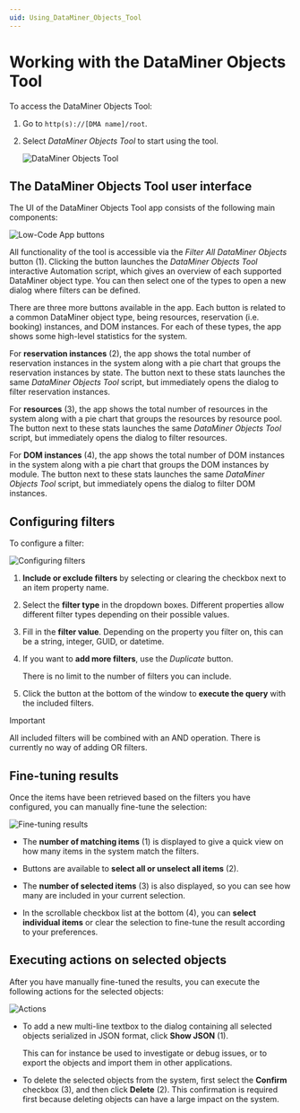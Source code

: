 ```yaml
---
uid: Using_DataMiner_Objects_Tool
---
```


# Working with the DataMiner Objects Tool

To access the DataMiner Objects Tool:

1. Go to `http(s)://[DMA name]/root`.

1. Select *DataMiner Objects Tool* to start using the tool.

   ![DataMiner Objects Tool](~/user-guide/images/DataMiner_Objects_Tool.png)

## The DataMiner Objects Tool user interface

The UI of the DataMiner Objects Tool app consists of the following main components:

![Low-Code App buttons](~/user-guide/images/Using_DataMiner_Objects_Tool.png)

All functionality of the tool is accessible via the *Filter All DataMiner Objects* button (1). Clicking the button launches the *DataMiner Objects Tool* interactive Automation script, which gives an overview of each supported DataMiner object type. You can then select one of the types to open a new dialog where filters can be defined.

There are three more buttons available in the app. Each button is related to a common DataMiner object type, being resources, reservation (i.e. booking) instances, and DOM instances. For each of these types, the app shows some high-level statistics for the system.

For **reservation instances** (2), the app shows the total number of reservation instances in the system along with a pie chart that groups the reservation instances by state. The button next to these stats launches the same *DataMiner Objects Tool* script, but immediately opens the dialog to filter reservation instances.

For **resources** (3), the app shows the total number of resources in the system along with a pie chart that groups the resources by resource pool. The button next to these stats launches the same *DataMiner Objects Tool* script, but immediately opens the dialog to filter resources.

For **DOM instances** (4), the app shows the total number of DOM instances in the system along with a pie chart that groups the DOM instances by module. The button next to these stats launches the same *DataMiner Objects Tool* script, but immediately opens the dialog to filter DOM instances.

## Configuring filters

To configure a filter:

![Configuring filters](~/user-guide/images/Using_DataMiner_Objects_Tool_ConfiguringFilters.png)

1. **Include or exclude filters** by selecting or clearing the checkbox next to an item property name.

1. Select the **filter type** in the dropdown boxes. Different properties allow different filter types depending on their possible values.

1. Fill in the **filter value**. Depending on the property you filter on, this can be a string, integer, GUID, or datetime.

1. If you want to **add more filters**, use the *Duplicate* button.

   There is no limit to the number of filters you can include.

1. Click the button at the bottom of the window to **execute the query** with the included filters.

> [!IMPORTANT]
> All included filters will be combined with an AND operation. There is currently no way of adding OR filters.

## Fine-tuning results

Once the items have been retrieved based on the filters you have configured, you can manually fine-tune the selection:

![Fine-tuning results](~/user-guide/images/Using_DataMiner_Objects_Tool_FinetuningResults.png)

- The **number of matching items** (1) is displayed to give a quick view on how many items in the system match the filters.

- Buttons are available to **select all or unselect all items** (2).

- The **number of selected items** (3) is also displayed, so you can see how many are included in your current selection.

- In the scrollable checkbox list at the bottom (4), you can **select individual items** or clear the selection to fine-tune the result according to your preferences.

## Executing actions on selected objects

After you have manually fine-tuned the results, you can execute the following actions for the selected objects:

![Actions](~/user-guide/images/Using_DataMiner_Objects_Tool_Actions.png)

- To add a new multi-line textbox to the dialog containing all selected objects serialized in JSON format, click **Show JSON** (1).

  This can for instance be used to investigate or debug issues, or to export the objects and import them in other applications.

- To delete the selected objects from the system, first select the **Confirm** checkbox (3), and then click **Delete** (2). This confirmation is required first because deleting objects can have a large impact on the system.
